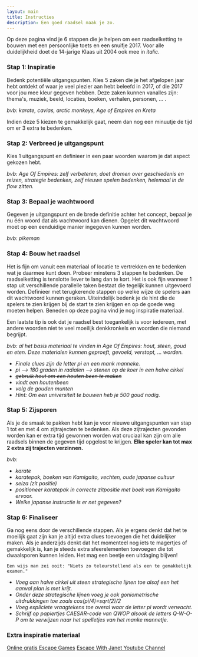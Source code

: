 ```yaml
---
layout: main
title: Instructies
description: Een goed raadsel maak je zo.
---
```


Op deze pagina vind je 6 stappen die je helpen om een raadselketting te bouwen met een persoonlijke toets en een snuifje 2017. 
Voor alle duidelijkheid doet de 14-jarige Klaas uit 2004 ook mee in _italic_.

### Stap 1: Inspiratie
Bedenk potentiële uitgangspunten. Kies 5 zaken die je het afgelopen jaar hebt ontdekt of waar je veel plezier aan hebt beleefd in 2017, of die 2017 voor jou mee kleur gegeven hebben. Deze zaken kunnen vanalles zijn: thema's, muziek, beeld, locaties, boeken, verhalen, personen, ... . 

_bvb: karate, cavias, arctic monkeys, Age of Empires en Kreta_

Indien deze 5 kiezen te gemakkelijk gaat, neem dan nog een minuutje de tijd om er 3 extra te bedenken.

### Stap 2: Verbreed je uitgangspunt
Kies 1 uitgangspunt en definieer in een paar woorden waarom je dat aspect gekozen hebt. 

_bvb: Age Of Empires: zelf verbeteren, doet dromen over geschiedenis en reizen, strategie bedenken, zelf nieuwe spelen bedenken, helemaal in de flow zitten._

### Stap 3: Bepaal je wachtwoord
Gegeven je uitgangspunt en de brede definitie achter het concept, bepaal je nu één woord dat als wachtwoord kan dienen. Opgelet dit wachtwoord moet op een eenduidige manier ingegeven kunnen worden. 

_bvb: pikeman_

### Stap 4: Bouw het raadsel
Het is fijn om vanuit een materiaal of locatie te vertrekken en te bedenken wat je daarmee kunt doen. Probeer minstens 3 stappen te bedenken. De raadselketting is tenslotte liever te lang dan te kort. Het is ook fijn wanneer 1 stap uit verschillende parallelle taken bestaat die tegelijk kunnen uitgevoerd worden. Definieer met terugkerende stappen op welke wijze de spelers aan dit wachtwoord kunnen geraken. Uiteindelijk bedenk je de hint die de spelers te zien krijgen bij de start te zien krijgen en op de goede weg moeten helpen. Beneden op deze pagina vind je nog inspiratie materiaal.

Een laatste tip is ook dat je raadsel best toegankelijk is voor iedereen, met andere woorden niet te veel moeilijk denkkronkels en woorden die niemand begrijpt.


_bvb: al het basis materiaal te vinden in Age Of Empires: hout, steen, goud en eten. Deze materialen kunnen geproeft, gevoeld, verstopt, ... worden._
- _Finale clues zijn de letter pi en een mank manneke._
- _pi --> 180 graden in radialen --> stenen op de koer in een halve cirkel_
- _~~gebruik hout om een houten been te maken~~_
- _vindt een houtenbeen_
- _volg de gouden munten_
- _Hint: Om een universiteit te bouwen heb je 500 goud nodig._

### Stap 5: Zijsporen
Als je de smaak te pakken hebt kan je voor nieuwe uitgangspunten van stap 1 tot en met 4 om zijtrajecten te bedenken. Als deze zijtrajecten gevonden worden kan er extra tijd gewonnen worden wat cruciaal kan zijn om alle raadsels binnen de gegeven tijd opgelost te krijgen. **Elke speler kan tot max 2 extra zij trajecten verzinnen.**

_bvb:_
* _karate_
* _karatepak, boeken van Kamigaito, vechten, oude japanse cultuur_
* _seiza (zit positie)_
* _positioneer karatepak in correcte zitpositie met boek van Kamigaito ervoor._
* _Welke japanse instructie is er net gegeven?_

### Stap 6: Finaliseer
Ga nog eens door de verschillende stappen. Als je ergens denkt dat het te moeilijk gaat zijn kan je altijd extra clues toevoegen die het duidelijker maken. Als je anderzijds denkt dat het momenteel nog iets te magertjes of gemakkelijk is, kan je steeds extra sfeerelementen toevoegen die tot dwaalsporen kunnen leiden. Het mag een beetje een uitdaging blijven! 

`Een wijs man zei ooit: "Niets zo teleurstellend als een te gemakkelijk examen."`


- _Voeg aan halve cirkel uit steen strategische lijnen toe alsof een het aanval plan is met krijt._
- _Onder deze strategische lijnen voeg je ook goniometrische uitdrukkingen toe zoals cos(pi/4)=sqrt(2)/2_
- _Voeg expliciete vraagtekens toe overal waar de letter pi wordt verwacht._
- _Schrijf op papiertjes CAESAR-code van QWOP alsook de letters Q-W-O-P om te verwijzen naar het spelletjes van het manke mannetje._


### Extra inspiratie materiaal
[Online gratis Escape Games](http://www.rustylake.com/room-escape-games)
[Escape With Janet Youtube Channel](https://www.youtube.com/watch?v=YsfTKj7VBAA)






